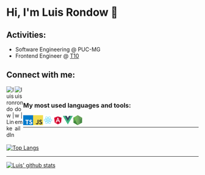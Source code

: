 # Hi, I'm Luis Rondow 👋

## Activities:

- Software Engineering @ PUC-MG
- Frontend Engineer @ [T10](https://t10.digital/)

## Connect with me:

[<img align="left" alt="luis rondow | LinkedIn" width="22px" src="https://cdn.jsdelivr.net/npm/simple-icons@v3/icons/linkedin.svg" />](https://www.linkedin.com/in/guilherme-luiz-lara-silva-9a7158162/)
[<img align="left" alt="luis rondow | email" width="22px" src="https://cdn.jsdelivr.net/npm/simple-icons@3.4.0/icons/mail-dot-ru.svg" />](mailto:luiseduardorondow@gmail.com)

</br>

### My most used languages and tools:
<img align="left" alt="TypeScript" width="26px" src="https://raw.githubusercontent.com/github/explore/80688e429a7d4ef2fca1e82350fe8e3517d3494d/topics/typescript/typescript.png" />
<img align="left" alt="JavaScript" width="26px" src="https://raw.githubusercontent.com/github/explore/80688e429a7d4ef2fca1e82350fe8e3517d3494d/topics/javascript/javascript.png" />
<img align="left" alt="React" width="26px" src="https://raw.githubusercontent.com/github/explore/80688e429a7d4ef2fca1e82350fe8e3517d3494d/topics/react/react.png" />
<img align="left" alt="Angular" width="26px" src="https://raw.githubusercontent.com/github/explore/80688e429a7d4ef2fca1e82350fe8e3517d3494d/topics/angular/angular.png" />
<img align="left" alt="Vue" width="26px" src="https://raw.githubusercontent.com/github/explore/80688e429a7d4ef2fca1e82350fe8e3517d3494d/topics/vue/vue.png" />
<img align="left" alt="Node.js" width="26px" src="https://raw.githubusercontent.com/github/explore/80688e429a7d4ef2fca1e82350fe8e3517d3494d/topics/nodejs/nodejs.png" />

</br>

---

</br>

[![Top Langs](https://github-readme-stats.vercel.app/api/top-langs/?username=luisrondow&layout=compact&hide=c)](https://github.com/luisrondow/github-readme-stats)

---

[![Luis' github stats](https://github-readme-stats.vercel.app/api?username=luisrondow&count_private=true)](https://github.com/luisrondow/github-readme-stats)
